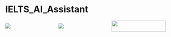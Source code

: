 # IELTS_AI_Assistant

<span style="display: flex; justify-content: space-between; width: 100%; align-items: center;">
    <img src="https://img.shields.io/badge/last_commit-today-blue?logo=git&logoColor=white"  style= 'object-fit: cover width="170" height="35"'>
    <img src="https://img.shields.io/badge/python-100.0%25-blue" style= 'object-fit: cover width="170" height="35"'>
    <img src="https://img.shields.io/badge/language-1-blue style= "object-fit: cover width="170" height='35'">
</span>
